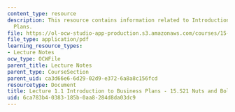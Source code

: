 ```yaml
---
content_type: resource
description: This resource contains information related to Introduction to Business
  Plans.
file: https://ol-ocw-studio-app-production.s3.amazonaws.com/courses/15-s21-nuts-and-bolts-of-business-plans-january-iap-2014/6ca783b40383185b0aa8284d8da03dc9_MIT15_S21IAP14_Session1.1.pdf
file_type: application/pdf
learning_resource_types:
- Lecture Notes
ocw_type: OCWFile
parent_title: Lecture Notes
parent_type: CourseSection
parent_uid: ca3d66e6-6d29-02d9-e372-6a8a8c156fcd
resourcetype: Document
title: Lecture 1.1 Introduction to Business Plans - 15.S21 Nuts and Bolts IAP 2014
uid: 6ca783b4-0383-185b-0aa8-284d8da03dc9
---
```

